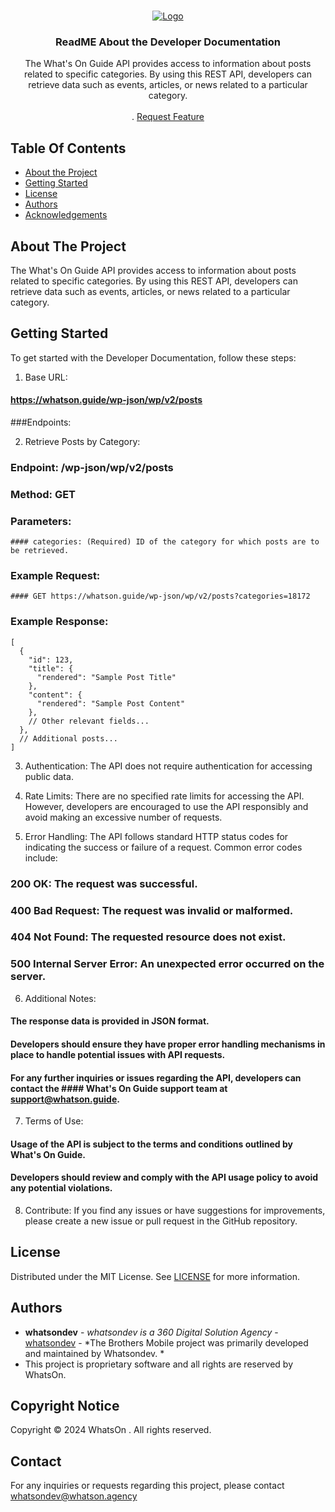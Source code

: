 <br/>
<p align="center">
  <a href="https://github.com/WhatsOnDev/developer-documentation">
    <img src="https://whatson.guide/wp-content/uploads/2023/08/Logo-Red-01.png" alt="Logo">
  </a>

  <h3 align="center">ReadME About the Developer Documentation</h3>

  <p align="center">
    The What's On Guide API provides access to information about posts related to specific categories. By using this REST API, developers can retrieve data such as events, articles, or news related to a particular category.
    <br/>
    <br/>
    .
    <a href="https://github.com/WhatsOnDev/developer-documentation/issues">Request Feature</a>
  </p>
</p>


## Table Of Contents

* [About the Project](#about-the-project)
* [Getting Started](#getting-started)
* [License](#license)
* [Authors](#authors)
* [Acknowledgements](#acknowledgements)

## About The Project


The What's On Guide API provides access to information about posts related to specific categories. By using this REST API, developers can retrieve data such as events, articles, or news related to a particular category.


## Getting Started

To get started with the Developer Documentation, follow these steps:

1. Base URL:
  #### https://whatson.guide/wp-json/wp/v2/posts
  ###Endpoints:

2. Retrieve Posts by Category:
  ### Endpoint: /wp-json/wp/v2/posts
  ### Method: GET
  ### Parameters:
    #### categories: (Required) ID of the category for which posts are to be retrieved.
  ### Example Request:
    #### GET https://whatson.guide/wp-json/wp/v2/posts?categories=18172
  ### Example Response:
    [
      {
        "id": 123,
        "title": {
          "rendered": "Sample Post Title"
        },
        "content": {
          "rendered": "Sample Post Content"
        },
        // Other relevant fields...
      },
      // Additional posts...
    ]



3. Authentication:
The API does not require authentication for accessing public data.

4. Rate Limits:
There are no specified rate limits for accessing the API. However, developers are encouraged to use the API responsibly and avoid making an excessive number of requests.

5. Error Handling:
The API follows standard HTTP status codes for indicating the success or failure of a request. Common error codes include:
  ### 200 OK: The request was successful.
  ### 400 Bad Request: The request was invalid or malformed.
  ### 404 Not Found: The requested resource does not exist.
  ### 500 Internal Server Error: An unexpected error occurred on the server.

6. Additional Notes:
  #### The response data is provided in JSON format.
  #### Developers should ensure they have proper error handling mechanisms in place to handle potential issues with API requests.
  #### For any further inquiries or issues regarding the API, developers can contact the #### What's On Guide support team at support@whatson.guide.

7. Terms of Use:
  #### Usage of the API is subject to the terms and conditions outlined by What's On Guide.
  #### Developers should review and comply with the API usage policy to avoid any potential violations.

8. Contribute:
If you find any issues or have suggestions for improvements, please create a new issue or pull request in the GitHub repository.

## License

Distributed under the MIT License. See [LICENSE](https://github.com/WhatsOnDev/developer-documentation/blob/main/LICENSE.md) for more information.

## Authors

* **whatsondev** - *whatsondev is a 360 Digital Solution Agency* - [whatsondev](https://github.com/whatsondev) - *The Brothers Mobile project was primarily developed and maintained by Whatsondev. *
* This project is proprietary software and all rights are reserved by WhatsOn.

## Copyright Notice
Copyright © 2024 WhatsOn . All rights reserved.

## Contact
For any inquiries or requests regarding this project, please contact whatsondev@whatson.agency


